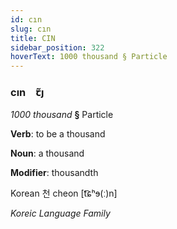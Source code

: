 ```yaml
---
id: cın
slug: cın
title: CIN
sidebar_position: 322
hoverText: 1000 thousand § Particle
---
```


### cın&emsp;<span kind="abugida">ꞇ̃ȷ</span>

*1000 thousand* **§** Particle

**Verb**: to be a thousand

**Noun**: a thousand

**Modifier**: thousandth

Korean 천 cheon [t͡ɕʰɘ(ː)n]

*Koreic Language Family*